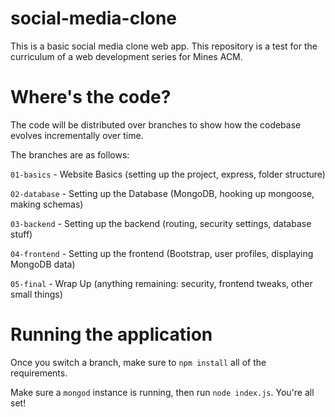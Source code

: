 # social-media-clone
This is a basic social media clone web app. This repository is a test for the curriculum of a web development series for Mines ACM.

# Where's the code?
The code will be distributed over branches to show how the codebase
evolves incrementally over time.

The branches are as follows:

`01-basics` - Website Basics (setting up the project, express, folder structure)

`02-database` - Setting up the Database (MongoDB, hooking up mongoose, making schemas)

`03-backend` - Setting up the backend (routing, security settings, database stuff)

`04-frontend` - Setting up the frontend (Bootstrap, user profiles, displaying MongoDB data)

`05-final` - Wrap Up (anything remaining: security, frontend tweaks, other small things)

# Running the application

Once you switch a branch, make sure to `npm install` all of the requirements.

Make sure a `mongod` instance is running, then run `node index.js`. You're all set!
